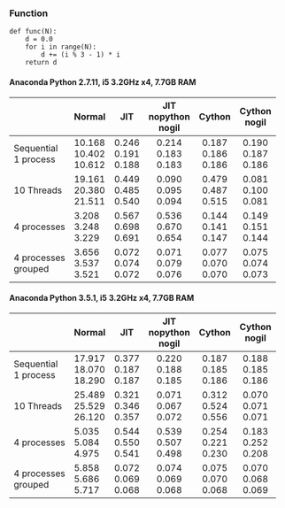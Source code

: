 ### Function
```
def func(N):
    d = 0.0
    for i in range(N):
        d += (i % 3 - 1) * i
    return d
```
#### Anaconda Python 2.7.11, i5 3.2GHz x4, 7.7GB RAM

||Normal|JIT|JIT<br>nopython<br>nogil|Cython|Cython<br>nogil|
|---|---|:---:|:---:|:---:|:---:|
|Sequential<br>1 process|10.168<br>10.402<br>10.612|0.246<br>0.191<br>0.188|0.214<br>0.183<br>0.183|0.187<br>0.186<br>0.186|0.190<br>0.187<br>0.186|
|10 Threads|19.161<br>20.380<br>21.511|0.449<br>0.485<br>0.540|0.090<br>0.095<br>0.094|0.479<br>0.487<br>0.515|0.081<br>0.100<br>0.081|
|4 processes|3.208<br>3.248<br>3.229|0.567<br>0.698<br>0.691|0.536<br>0.670<br>0.654|0.144<br>0.141<br>0.147|0.149<br>0.151<br>0.144|
|4 processes<br>grouped|3.656<br>3.537<br>3.521|0.072<br>0.074<br>0.072|0.071<br>0.079<br>0.076|0.077<br>0.070<br>0.070|0.075<br>0.074<br>0.073|

#### Anaconda Python 3.5.1, i5 3.2GHz x4, 7.7GB RAM

||Normal|JIT|JIT<br>nopython<br>nogil|Cython|Cython<br>nogil|
|---|---|:---:|:---:|:---:|:---:|
|Sequential<br>1 process|17.917<br>18.070<br>18.290|0.377<br>0.187<br>0.187|0.220<br>0.188<br>0.185|0.187<br>0.185<br>0.186|0.188<br>0.185<br>0.186|
|10 Threads|25.489<br>25.529<br>26.120|0.321<br>0.346<br>0.357|0.071<br>0.067<br>0.072|0.312<br>0.524<br>0.556|0.070<br>0.071<br>0.071|
|4 processes|5.035<br>5.084<br>4.975|0.544<br>0.550<br>0.541|0.539<br>0.507<br>0.498|0.254<br>0.221<br>0.230|0.183<br>0.252<br>0.208|
|4 processes<br>grouped|5.858<br>5.686<br>5.717|0.072<br>0.069<br>0.068|0.074<br>0.069<br>0.068|0.075<br>0.070<br>0.068|0.070<br>0.068<br>0.069|
